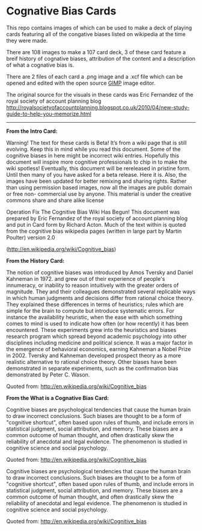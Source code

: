 # Cognative Bias Cards

This repo contains images of which can be used to make a deck of playing cards featuring all of the congative biases listed on wikipedia at the time they were made.

There are 108 images to make a 107 card deck, 3 of these card feature a breif history of cognative biases, attribution of the content and a description of what a cognative bias is. 

There are 2 files of each card a .png image and a .xcf file which can be opened and edited with the open source [GIMP](www.gimp.org) image editor.

The original source for the visuals in these cards was Eric Fernandez of the royal society of account planning blog http://royalsocietyofaccountplanning.blogspot.co.uk/2010/04/new-study-guide-to-help-you-memorize.html

---

__From the Intro Card:__

Warning! The text for these cards is Beta! Itʼs from a wiki page that is still evolving. Keep this in mind while you read this document. Some of the cognitive biases in here might be incorrect wiki entries. Hopefully this document will inspire more cognitive professionals to chip in to make the wiki spotless! Eventually, this document will be rereleased in pristine form. Until then many of you have asked for a beta release. Here it is. Also, the images have been updated for better remixing and sharing rights. Rather than using permission based images, now all  the images are public domain or free non- commercial use by anyone. This material is under the creative commons share and share alike license

Operation Fix The Cognitive Bias Wiki Has Begun!
This document was prepared by Eric Fernandez of the royal society of account planning blog and put in Card form by Richard Acton. Much of the text within is quoted from the cognitive bias wikipedia pages (written in large part by Martin Poulter) version 2.0

(http://en.wikipedia.org/wiki/Cognitive_bias)


__From the History Card:__

The notion of cognitive biases was introduced by Amos Tversky and Daniel Kahneman in 1972. and grew out of their experience of people's innumeracy, or inability to reason intuitively with the greater orders of magnitude. They and their colleagues demonstrated several replicable ways in which human judgments and decisions differ from rational choice theory. They explained these differences in terms of heuristics; rules which are simple for the brain to compute but introduce systematic errors. For instance the availability heuristic, when the ease with which something comes to mind is used to indicate how often (or how recently) it has been encountered. These experiments grew into the heuristics and biases research program which spread beyond academic psychology into other disciplines including medicine and political science. It was a major factor in the emergence of behavioral economics, earning Kahneman a Nobel Prize in 2002. Tversky and Kahneman developed prospect theory as a more realistic alternative to rational choice theory. Other biases have been demonstrated in separate experiments, such as the confirmation bias demonstrated by Peter C. Wason. 

Quoted from: http://en.wikipedia.org/wiki/Cognitive_bias


__From the What is a Cognative Bias Card:__

Cognitive biases are psychological tendencies that cause the human brain to draw incorrect conclusions. Such biases are thought to be a form of "cognitive shortcut", often based upon rules of thumb, and include errors in statistical judgment, social attribution, and memory. These biases are a common outcome of human thought, and often drastically skew the reliability of anecdotal and legal evidence. The phenomenon is studied in cognitive science and social psychology. 

Quoted from: http://en.wikipedia.org/wiki/Cognitive_bias


Cognitive biases are psychological tendencies that cause the human brain to draw incorrect conclusions. Such biases are thought to be a form of "cognitive shortcut", often based upon rules of thumb, and include errors in statistical judgment, social attribution, and memory. These biases are a common outcome of human thought, and often drastically skew the reliability of anecdotal and legal evidence. The phenomenon is studied in cognitive science and social psychology. 

Quoted from: http://en.wikipedia.org/wiki/Cognitive_bias

